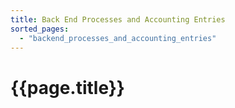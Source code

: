 ```yaml
---
title: Back End Processes and Accounting Entries
sorted_pages:
  - "backend_processes_and_accounting_entries"
---
```

# {{page.title}}
